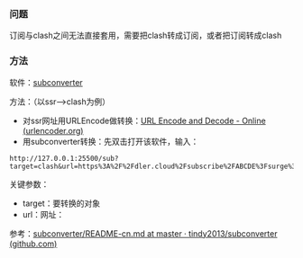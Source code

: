 ### 问题

订阅与clash之间无法直接套用，需要把clash转成订阅，或者把订阅转成clash

### 方法

软件：[subconverter](https://github.com/tindy2013/subconverter/blob/master/README-cn.md#简易用法)

方法：（以ssr-->clash为例）

- 对ssr网址用URLEncode做转换：[URL Encode and Decode - Online (urlencoder.org)](https://www.urlencoder.org/)
- 用subconverter转换：先双击打开该软件，输入：

```
http://127.0.0.1:25500/sub?target=clash&url=https%3A%2F%2Fdler.cloud%2Fsubscribe%2FABCDE%3Fsurge%3Dss
```

关键参数：

- target：要转换的对象
- url：网址：



参考：[subconverter/README-cn.md at master · tindy2013/subconverter (github.com)](https://github.com/tindy2013/subconverter/blob/master/README-cn.md#简易用法)
